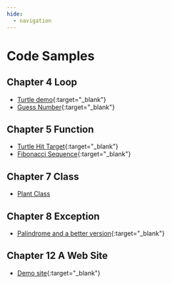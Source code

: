 ```yaml
---
hide:
  - navigation
---
```


# Code Samples

## Chapter 4 Loop

- [Turtle demo](ch04_loop/code/turtle_demo.py){:target="\_blank"}
- [Guess Number](ch04_loop/code/guess_number.py){:target="\_blank"}

## Chapter 5 Function

- [Turtle Hit Target](ch05_function/code/hit_target.py){:target="\_blank"}
- [Fibonacci Sequence](ch05_function/code/fib.py){:target="\_blank"}

## Chapter 7 Class

- [Plant Class](ch07_class/code/plant.py)

## Chapter 8 Exception

- [Palindrome and a better version](https://github.com/ying-teaching/python-book/tree/main/docs/ch08_exception/code/){:target="\_blank"}

## Chapter 12 A Web Site

- [Demo site](https://github.com/ying-teaching/python-book/tree/main/docs/ch12_django/code/my_site){:target="\_blank"}
